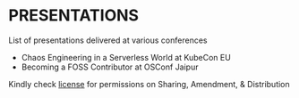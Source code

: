 # PRESENTATIONS

List of presentations delivered at various conferences

- Chaos Engineering in a Serverless World at KubeCon EU
- Becoming a FOSS Contributor at OSConf Jaipur

Kindly check [license](LICENSE) for permissions on Sharing, Amendment, & Distribution

